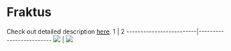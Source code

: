 # Fraktus
Check out detailed description [here](https://dievskiy.github.io/fraktus).
1 | 2
-------------------------|-------------------------
![](https://imgur.com/D571OaA.png)   |  ![](https://imgur.com/Uautk80.png)


